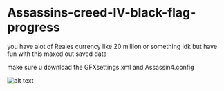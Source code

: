 # Assassins-creed-IV-black-flag-progress
you have alot of Reales currency like 20 million or something idk but have fun with this maxed out saved data

make sure u download the GFXsettings.xml and Assassin4.config 

![alt text](https://cdn.discordapp.com/attachments/1222736104357236828/1228876242409881711/image.png?ex=662da32f&is=661b2e2f&hm=9b8f22fbc33759f09ec2b12a3a2a5d2888623256281b19255b9cff7d8321cd03&)
